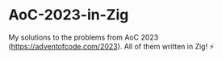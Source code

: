 # AoC-2023-in-Zig
My solutions to the problems from AoC 2023 (https://adventofcode.com/2023). All of them written in Zig! :zap: 
